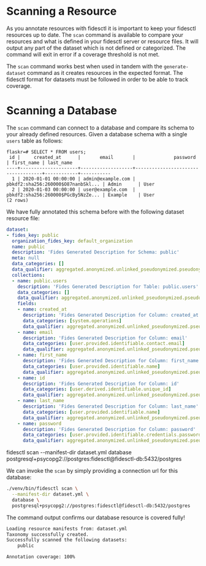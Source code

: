 # Scanning a Resource

As you annotate resources with fidesctl it is important to keep your fidesctl resources up to date. The `scan` command is available to compare your resources and what is defined in your fidesctl server or resource files. It will output any part of the dataset which is not defined or categorized. The command will exit in error if a coverage threshold is not met. 

The `scan` command works best when used in tandem with the `generate-dataset` command as it creates resources in the expected format. The fidesctl format for datasets must be followed in order to be able to track coverage. 

# Scanning a Database

The `scan` command can connect to a database and compare its schema to your already defined resources. Given a database schema with a single `users` table as follows:

```shell
flaskr=# SELECT * FROM users;
 id |     created_at      |       email       |              password              | first_name | last_name
----+---------------------+-------------------+------------------------------------+------------+-----------
  1 | 2020-01-01 00:00:00 | admin@example.com | pbkdf2:sha256:260000$O87nanbSkl... | Admin      | User
  2 | 2020-01-03 00:00:00 | user@example.com  | pbkdf2:sha256:260000$PGcBy5NzZe... | Example    | User
(2 rows)
```

We have fully annotated this schema before with the following dataset resource file:
```yaml
dataset:
- fides_key: public
  organization_fides_key: default_organization
  name: public
  description: 'Fides Generated Description for Schema: public'
  meta: null
  data_categories: []
  data_qualifier: aggregated.anonymized.unlinked_pseudonymized.pseudonymized.identified
  collections:
  - name: public.users
    description: 'Fides Generated Description for Table: public.users'
    data_categories: []
    data_qualifier: aggregated.anonymized.unlinked_pseudonymized.pseudonymized.identified
    fields:
    - name: created_at
      description: 'Fides Generated Description for Column: created_at'
      data_categories: [system.operations]
      data_qualifier: aggregated.anonymized.unlinked_pseudonymized.pseudonymized.identified
    - name: email
      description: 'Fides Generated Description for Column: email'
      data_categories: [user.provided.identifiable.contact.email]
      data_qualifier: aggregated.anonymized.unlinked_pseudonymized.pseudonymized.identified
    - name: first_name
      description: 'Fides Generated Description for Column: first_name'
      data_categories: [user.provided.identifiable.name]
      data_qualifier: aggregated.anonymized.unlinked_pseudonymized.pseudonymized.identified
    - name: id
      description: 'Fides Generated Description for Column: id'
      data_categories: [user.derived.identifiable.unique_id]
      data_qualifier: aggregated.anonymized.unlinked_pseudonymized.pseudonymized.identified
    - name: last_name
      description: 'Fides Generated Description for Column: last_name'
      data_categories: [user.provided.identifiable.name]
      data_qualifier: aggregated.anonymized.unlinked_pseudonymized.pseudonymized.identified
    - name: password
      description: 'Fides Generated Description for Column: password'
      data_categories: [user.provided.identifiable.credentials.password]
      data_qualifier: aggregated.anonymized.unlinked_pseudonymized.pseudonymized.identified
```

fidesctl scan --manifest-dir dataset.yml database postgresql+psycopg2://postgres:fidesctl@fidesctl-db:5432/postgres 


We can invoke the `scan` by simply providing a connection url for this database:
```sh
./venv/bin/fidesctl scan \
  --manifest-dir dataset.yml \
  database \
  postgresql+psycopg2://postgres:fidesctl@fidesctl-db:5432/postgres
```

The command output confirms our database resource is covered fully!
```sh
Loading resource manifests from: dataset.yml
Taxonomy successfully created.
Successfully scanned the following datasets:
	public

Annotation coverage: 100%
```
